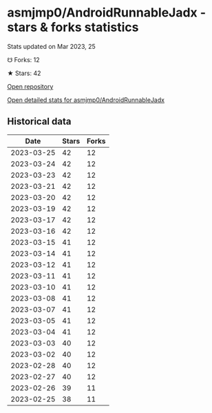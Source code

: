 # asmjmp0/AndroidRunnableJadx - stars & forks statistics

Stats updated on Mar 2023, 25

☋ Forks: 12

★ Stars: 42

[Open repository](https://github.com/asmjmp0/AndroidRunnableJadx)

[Open detailed stats for asmjmp0/AndroidRunnableJadx](https://reviewgithub.com/rep/asmjmp0/AndroidRunnableJadx)

## Historical data
| Date | Stars | Forks |
|------|-------|-------|
| 2023-03-25 | 42 | 12 | 
| 2023-03-24 | 42 | 12 | 
| 2023-03-23 | 42 | 12 | 
| 2023-03-21 | 42 | 12 | 
| 2023-03-20 | 42 | 12 | 
| 2023-03-19 | 42 | 12 | 
| 2023-03-17 | 42 | 12 | 
| 2023-03-16 | 42 | 12 | 
| 2023-03-15 | 41 | 12 | 
| 2023-03-14 | 41 | 12 | 
| 2023-03-12 | 41 | 12 | 
| 2023-03-11 | 41 | 12 | 
| 2023-03-10 | 41 | 12 | 
| 2023-03-08 | 41 | 12 | 
| 2023-03-07 | 41 | 12 | 
| 2023-03-05 | 41 | 12 | 
| 2023-03-04 | 41 | 12 | 
| 2023-03-03 | 40 | 12 | 
| 2023-03-02 | 40 | 12 | 
| 2023-02-28 | 40 | 12 | 
| 2023-02-27 | 40 | 12 | 
| 2023-02-26 | 39 | 11 | 
| 2023-02-25 | 38 | 11 | 

